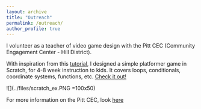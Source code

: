 ```yaml
---
layout: archive
title: "Outreach"
permalink: /outreach/
author_profile: true
---
```


I volunteer as a teacher of video game design with the Pitt CEC (Community Engagement Center - Hill District). 

With inspiration from this [tutorial](https://www.youtube.com/watch?v=D16hTnDGweo&list=PLy4zsTUHwGJIATydhFeZa5pspLZR7yE__&index=1), I designed a simple platformer game in Scratch, for 4-8 week instruction to kids. It covers loops, conditionals, coordinate systems, functions, etc. [Check it out!](https://scratch.mit.edu/projects/717808963/)

![](../files/scratch_ex.PNG =100x50)

For more information on the Pitt CEC, look [here](https://cec.pitt.edu/) 
